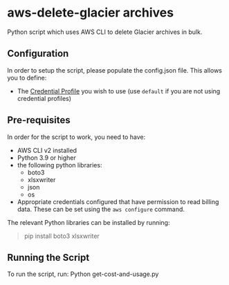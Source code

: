 # aws-delete-glacier archives
Python script which uses AWS CLI to delete Glacier archives in bulk.

## Configuration
In order to setup the script, please populate the config.json file. This allows you to define:
- The [Credential Profile](https://docs.aws.amazon.com/cli/latest/userguide/cli-configure-profiles.html) you wish to use (use `default` if you are not using credential profiles)

## Pre-requisites
In order for the script to work, you need to have:
- AWS CLI v2 installed
- Python 3.9 or higher
- the following python libraries:
  - boto3
  - xlsxwriter
  - json
  - os
- Appropriate credentials configured that have permission to read billing data. These can be set using the `aws configure` command.

The relevant Python libraries can be installed by running:
> pip install boto3 xlsxwriter

## Running the Script
To run the script, run:
Python get-cost-and-usage.py
